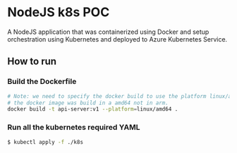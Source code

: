 # NodeJS k8s POC

A NodeJS application that was containerized using Docker and setup orchestration using Kubernetes and deployed to Azure Kubernetes Service.

## How to run

### Build the Dockerfile

```bash
# Note: we need to specify the docker build to use the platform linux/amd64 to ensure that 
# the docker image was build in a amd64 not in arm.
docker build -t api-server:v1 --platform=linux/amd64 .
```

### Run all the kubernetes required YAML 
```bash
$ kubectl apply -f ./k8s
```
